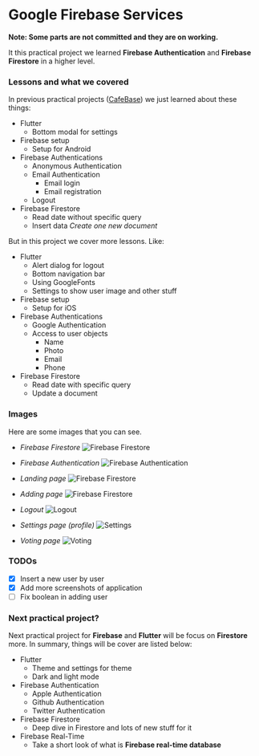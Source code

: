 # Google Firebase Services

**Note: Some parts are not committed and they are on working.**

It this practical project we learned **Firebase Authentication** and **Firebase Firestore** in a higher level.

### Lessons and what we covered

In previous practical projects ([CafeBase](https://github.com/BlackIQ/cafebase)) we just learned about these things:

- Flutter
  - Bottom modal for settings
- Firebase setup
  - Setup for Android
- Firebase Authentications
  - Anonymous Authentication
  - Email Authentication
    - Email login
    - Email registration
  - Logout
- Firebase Firestore
  - Read date without specific query
  - Insert data _Create one new document_

But in this project we cover more lessons. Like:

- Flutter
  - Alert dialog for logout
  - Bottom navigation bar
  - Using GoogleFonts
  - Settings to show user image and other stuff
- Firebase setup
  - Setup for iOS
- Firebase Authentications
  - Google Authentication
  - Access to user objects
    - Name
    - Photo
    - Email
    - Phone
- Firebase Firestore
  - Read date with specific query
  - Update a document

### Images

Here are some images that you can see.

- _Firebase Firestore_
  ![Firebase Firestore](assets/browser-firestore.png)

- _Firebase Authentication_
  ![Firebase Authentication](assets/browser-authentication.png)

- _Landing page_
  ![Firebase Firestore](assets/home.png)

- _Adding page_
  ![Firebase Firestore](assets/add.png)

- _Logout_
  ![Logout](assets/logout.png)

- _Settings page (profile)_
  ![Settings](assets/settings.png)

- _Voting page_
  ![Voting](assets/vote.png)

### TODOs

- [x] Insert a new user by user
- [x] Add more screenshots of application
- [ ] Fix boolean in adding user

### Next practical project?

Next practical project for **Firebase** and **Flutter** will be focus on **Firestore** more. In summary, things will be cover are listed below:

- Flutter
  - Theme and settings for theme
  - Dark and light mode
- Firebase Authentication
  - Apple Authentication
  - Github Authentication
  - Twitter Authentication
- Firebase Firestore
  - Deep dive in Firestore and lots of new stuff for it
- Firebase Real-Time
  - Take a short look of what is **Firebase real-time database**
